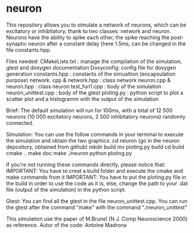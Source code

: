 # neuron

This repository allows you to simulate a network of neurons, which can be excitatory or inhibitatory, thank to two classes: network and neuron. Neurons have the ability to spike each other,
the spike reaching the post-synaptic neuron after a constant delay (here 1.5ms, can be changed in the file constants.hpp.

Files needed:
CMakeLists.txt : manage the compilation of the simulation, gtest and doxygen documentation
Doxyconfig: config file for doxygen generation
constants.hpp : constants of the simualtion (encapsulation purpose)
network. cpp & network.hpp : class network
neuron.cpp & neuron.hpp : class neuron
test_fun1.cpp : body of the simulation
neuron_unittest.cpp : body of the gtest
ploting.py : python script to plot a scatter plot and a histogramm with the output of the simulation

Brief:
The default simulation will run for 100ms, with a total of 12 500 neurons (10 000 excitatory neurons, 2 500 inhibitatory neurons) randomly connected.

Simulation:
You can use the follow commands in your terminal to execute the simulation and obtain the two graphics:
cd neuron (go in the neuron depository, obtained from github)
mkdir build
mv ploting.py build
cd build
cmake ..
make doc
make
./neuron
python ploting.py

If you're not running these commands directly, please notice that:
IMPORTANT: You have to creat a build folder and execute the cmake and make commands from it
IMPORTANT: You have to put the ploting.py file in the build in order to use the code as it is, else, change the path to your .dat file (output of the simulation) in the python script.

Gtest:
You can find all the gtest in the file neuron_unittest.cpp.
You can run the gtest after the command "make" with the command "./neuron_unittest"

This simulation use the paper of M.Brunel (N J. Comp Neuroscience 2000) as reference.
Autor of the code: Antoine Madrona
